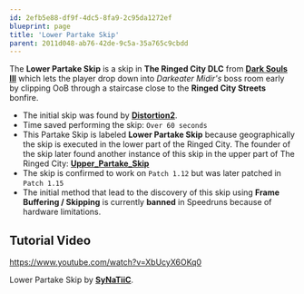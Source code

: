 ```yaml
---
id: 2efb5e88-df9f-4dc5-8fa9-2c95da1272ef
blueprint: page
title: 'Lower Partake Skip'
parent: 2011d048-ab76-42de-9c5a-35a765c9cbdd
---
```

The **Lower Partake Skip** is a skip in **The Ringed City DLC** from [**Dark Souls III**](/darksouls3) which lets the player drop down into *Darkeater Midir's* boss room early by clipping OoB through a staircase close to the **Ringed City Streets** bonfire.

- The initial skip was found by [**Distortion2**](//twitch.tv/distortion2).
- Time saved performing the skip: `Over 60 seconds`
- This Partake Skip is labeled **Lower Partake Skip** because geographically the skip is executed in the lower part of the Ringed City. The founder of the skip later found another instance of this skip in the upper part of The Ringed City: [**Upper\_Partake\_Skip**](/darksouls3/upper-partake-skip)
- The skip is confirmed to work on `Patch 1.12` but was later patched in `Patch 1.15`
- The initial method that lead to the discovery of this skip using **Frame Buffering / Skipping** is currently **banned** in Speedruns because of hardware limitations.

## Tutorial Video

https://www.youtube.com/watch?v=XbUcyX6OKq0

Lower Partake Skip by [**SyNaTiiC**](//youtube.com/channel/UCwrSsO51qb-0u410CGfJmwQ).
